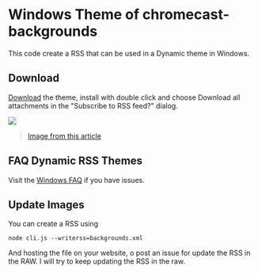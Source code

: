 # Windows Theme of chromecast-backgrounds #
This code create a RSS that can be used in a Dynamic theme in Windows.

## Download ##

[Download](https://github.com/DKbyo/chromecast-backgrounds/releases) the theme, install with double click and choose Download all attachments in the "Subscribe to RSS feed?" dialog.

![](http://onlinetechtipscom.c.presscdn.com/wp-content/uploads/2010/01/subscribe_thumb.png)

> [Image from this article](http://www.online-tech-tips.com/windows-7/rotate-windows-7-wallpaper-automatically-via-rss-feed/)

## FAQ Dynamic RSS Themes ##

Visit the [Windows FAQ](http://windows.microsoft.com/en-us/windows/rss-theme-faq) if you have issues.

## Update Images ## 
You can create a RSS using 

```
node cli.js --writerss=backgrounds.xml
```

And hosting the file on your website, o post an issue for update the RSS in the RAW. I will try to keep updating the RSS in the raw.
